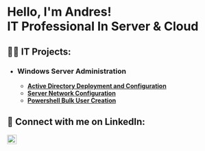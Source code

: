<h1>Hello, I'm Andres! <br/> IT Professional In Server & Cloud </a></h1>

<h2>👨‍💻 IT Projects:</h2>

- <h3>Windows Server Administration</h3>

  - <b>[Active Directory Deployment and Configuration](https://github.com/andres1rosa/ActiveDirectoryConfiguration)</b>
  - <b>[Server Network Configuration](https://github.com/andres1rosa/ServerNetworkConfiguration/tree/main)</b>
  - <b>[Powershell Bulk User Creation](https://github.com/andres1rosa/PowerShellBulkUserCreation/tree/main)</b>
  
<h2>🤳 Connect with me on LinkedIn:</h2>

[<img align="left" alt="JoshMadakor | LinkedIn" width="22px" src="https://cdn.jsdelivr.net/npm/simple-icons@v3/icons/linkedin.svg" />][linkedin]

[linkedin]: https://www.linkedin.com/in/andres1rosa/
